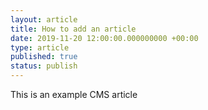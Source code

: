 ```yaml
---
layout: article
title: How to add an article
date: 2019-11-20 12:00:00.000000000 +00:00
type: article
published: true
status: publish
---
```


This is an example CMS article